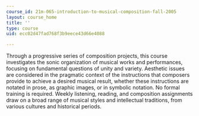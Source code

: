 ```yaml
---
course_id: 21m-065-introduction-to-musical-composition-fall-2005
layout: course_home
title: ''
type: course
uid: ecc02d47fad768f3b9eece43d66e4088

---
```

Through a progressive series of composition projects, this course investigates the sonic organization of musical works and performances, focusing on fundamental questions of unity and variety. Aesthetic issues are considered in the pragmatic context of the instructions that composers provide to achieve a desired musical result, whether these instructions are notated in prose, as graphic images, or in symbolic notation. No formal training is required. Weekly listening, reading, and composition assignments draw on a broad range of musical styles and intellectual traditions, from various cultures and historical periods.
